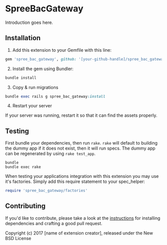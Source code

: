 SpreeBacGateway
===============

Introduction goes here.

## Installation

1. Add this extension to your Gemfile with this line:
  ```ruby
  gem 'spree_bac_gateway', github: '[your-github-handle]/spree_bac_gateway'
  ```

2. Install the gem using Bundler:
  ```ruby
  bundle install
  ```

3. Copy & run migrations
  ```ruby
  bundle exec rails g spree_bac_gateway:install
  ```

4. Restart your server

  If your server was running, restart it so that it can find the assets properly.

## Testing

First bundle your dependencies, then run `rake`. `rake` will default to building the dummy app if it does not exist, then it will run specs. The dummy app can be regenerated by using `rake test_app`.

```shell
bundle
bundle exec rake
```

When testing your applications integration with this extension you may use it's factories.
Simply add this require statement to your spec_helper:

```ruby
require 'spree_bac_gateway/factories'
```


## Contributing

If you'd like to contribute, please take a look at the
[instructions](CONTRIBUTING.md) for installing dependencies and crafting a good
pull request.

Copyright (c) 2017 [name of extension creator], released under the New BSD License
